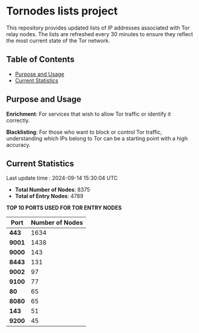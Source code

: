 # Tornodes lists project

This repository provides updated lists of IP addresses associated with Tor relay nodes. The lists are refreshed every 30 minutes to ensure they reflect the most current state of the Tor network.

## Table of Contents

- [Purpose and Usage](#purpose-and-usage)
- [Current Statistics](#current-statistics)


## Purpose and Usage

**Enrichment**: For services that wish to allow Tor traffic or identify it correctly.

**Blacklisting**: For those who want to block or control Tor traffic, understanding which IPs belong to Tor can be a starting point with a high accuracy.

## Current Statistics

Last update time : 2024-09-14 15:30:04 UTC

- **Total Number of Nodes**: 8375
- **Total of Entry Nodes**: 4789

**TOP 10 PORTS USED FOR TOR ENTRY NODES**

| **Port** | **Number of Nodes** |
|------|-----------------|
| **443**   | 1634  |
| **9001**   | 1438  |
| **9000**   | 143  |
| **8443**   | 131  |
| **9002**   | 97  |
| **9100**   | 77  |
| **80**   | 65  |
| **8080**   | 65  |
| **143**   | 51  |
| **9200**   | 45  |

